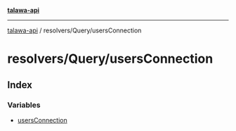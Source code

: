[**talawa-api**](../../../README.md)

***

[talawa-api](../../../modules.md) / resolvers/Query/usersConnection

# resolvers/Query/usersConnection

## Index

### Variables

- [usersConnection](variables/usersConnection.md)
